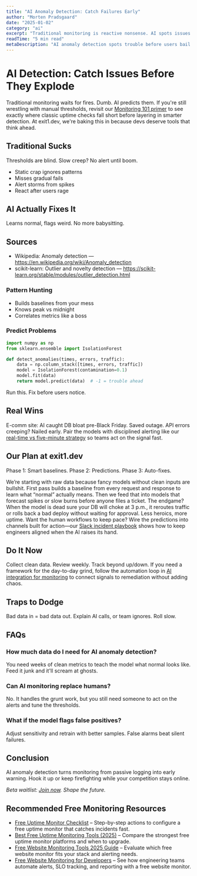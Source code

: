 ```yaml
---
title: "AI Anomaly Detection: Catch Failures Early"
author: "Morten Pradsgaard"
date: "2025-01-02"
category: "ai"
excerpt: "Traditional monitoring is reactive nonsense. AI spots issues before they hit the fan. Here's why it rules."
readTime: "5 min read"
metaDescription: "AI anomaly detection spots trouble before users bail. Learn how to turn monitoring from panic to prediction."
---
```


# AI Detection: Catch Issues Before They Explode

Traditional monitoring waits for fires. Dumb. AI predicts them. If you're still wrestling with manual thresholds, revisit our [Monitoring 101 primer](/blog/website-monitoring-101) to see exactly where classic uptime checks fall short before layering in smarter detection. At exit1.dev, we're baking this in because devs deserve tools that think ahead.

## Traditional Sucks

Thresholds are blind. Slow creep? No alert until boom.

- Static crap ignores patterns
- Misses gradual fails
- Alert storms from spikes
- React after users rage

## AI Actually Fixes It

Learns normal, flags weird. No more babysitting.

## Sources

- Wikipedia: Anomaly detection — https://en.wikipedia.org/wiki/Anomaly_detection
- scikit-learn: Outlier and novelty detection — https://scikit-learn.org/stable/modules/outlier_detection.html

### Pattern Hunting

- Builds baselines from your mess
- Knows peak vs midnight
- Correlates metrics like a boss

### Predict Problems

```python
import numpy as np
from sklearn.ensemble import IsolationForest

def detect_anomalies(times, errors, traffic):
    data = np.column_stack([times, errors, traffic])
    model = IsolationForest(contamination=0.1)
    model.fit(data)
    return model.predict(data)  # -1 = trouble ahead
```

Run this. Fix before users notice.

## Real Wins

E-comm site: AI caught DB bloat pre-Black Friday. Saved outage. API errors creeping? Nailed early. Pair the models with disciplined alerting like our [real-time vs five-minute strategy](/blog/real-time-vs-5-minute-monitoring) so teams act on the signal fast.

## Our Plan at exit1.dev

Phase 1: Smart baselines. Phase 2: Predictions. Phase 3: Auto-fixes.

We’re starting with raw data because fancy models without clean inputs are bullshit. First pass builds a baseline from every request and response to learn what “normal” actually means. Then we feed that into models that forecast spikes or slow burns before anyone files a ticket. The endgame? When the model is dead sure your DB will choke at 3 p.m., it reroutes traffic or rolls back a bad deploy without waiting for approval. Less heroics, more uptime. Want the human workflows to keep pace? Wire the predictions into channels built for action—our [Slack incident playbook](/blog/free-uptime-monitor-slack-integration) shows how to keep engineers aligned when the AI raises its hand.

## Do It Now

Collect clean data. Review weekly. Track beyond up/down. If you need a framework for the day-to-day grind, follow the automation loop in [AI integration for monitoring](/blog/ai-integration-for-website-monitoring) to connect signals to remediation without adding chaos.

## Traps to Dodge

Bad data in = bad data out. Explain AI calls, or team ignores. Roll slow.

## FAQs

### How much data do I need for AI anomaly detection?
You need weeks of clean metrics to teach the model what normal looks like. Feed it junk and it'll scream at ghosts.

### Can AI monitoring replace humans?
No. It handles the grunt work, but you still need someone to act on the alerts and tune the thresholds.

### What if the model flags false positives?
Adjust sensitivity and retrain with better samples. False alarms beat silent failures.

## Conclusion

AI anomaly detection turns monitoring from passive logging into early warning. Hook it up or keep firefighting while your competition stays online.

*Beta waitlist: [Join now](https://exit1.dev). Shape the future.*

## Recommended Free Monitoring Resources

- [Free Uptime Monitor Checklist](/blog/free-uptime-monitor-checklist) – Step-by-step actions to configure a free uptime monitor that catches incidents fast.
- [Best Free Uptime Monitoring Tools (2025)](/blog/best-free-uptime-monitoring-tools) – Compare the strongest free uptime monitor platforms and when to upgrade.
- [Free Website Monitoring Tools 2025 Guide](/blog/free-website-monitoring-tools-2025) – Evaluate which free website monitor fits your stack and alerting needs.
- [Free Website Monitoring for Developers](/blog/free-website-monitoring-for-developers) – See how engineering teams automate alerts, SLO tracking, and reporting with a free website monitor.

